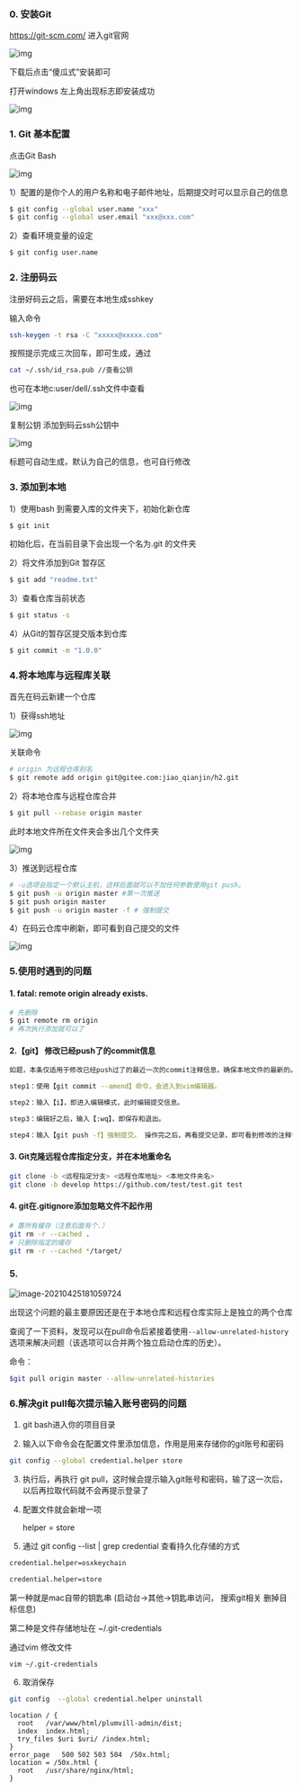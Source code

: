 ### 0. 安装Git

https://git-scm.com/ 进入git官网

![img](https://gitee.com/jiao_qianjin/zhishiku/raw/master/img/20200602223311.png)

下载后点击“傻瓜式”安装即可

打开windows 左上角出现标志即安装成功

![img](https://gitee.com/jiao_qianjin/zhishiku/raw/master/img/20200602223326.png)

### 1. Git 基本配置

点击Git Bash

![img](https://gitee.com/jiao_qianjin/zhishiku/raw/master/img/20200602223327.png)

1）配置的是你个人的用户名称和电子邮件地址，后期提交时可以显示自己的信息

```bash
$ git config --global user.name "xxx" 
$ git config --global user.email "xxx@xxx.com" 
```



2）查看环境变量的设定

```bash
$ git config user.name 
```



### 2. 注册码云

注册好码云之后，需要在本地生成sshkey

输入命令

```bash
ssh-keygen -t rsa -C "xxxxx@xxxxx.com"  
```

按照提示完成三次回车，即可生成，通过

```bash
cat ~/.ssh/id_rsa.pub //查看公钥 
```



也可在本地c:user/dell/.ssh文件中查看

![img](https://gitee.com/jiao_qianjin/zhishiku/raw/master/img/20200602223328.png)

复制公钥 添加到码云ssh公钥中

![img](https://gitee.com/jiao_qianjin/zhishiku/raw/master/img/20200602223329.png)

标题可自动生成，默认为自己的信息，也可自行修改

### 3. 添加到本地

1）使用bash 到需要入库的文件夹下，初始化新仓库

```bash
$ git init 
```



初始化后，在当前目录下会出现一个名为.git 的文件夹

2）将文件添加到Git 暂存区

```bash
$ git add "readme.txt"  
```



3）查看仓库当前状态

```bash
$ git status -s 
```



4）从Git的暂存区提交版本到仓库

```bash
$ git commit -m "1.0.0" 
```



### 4.将本地库与远程库关联

首先在码云新建一个仓库

1）获得ssh地址

![img](https://gitee.com/jiao_qianjin/zhishiku/raw/master/img/20200602223330.png)

关联命令

```bash
# origin 为远程仓库别名  
$ git remote add origin git@gitee.com:jiao_qianjin/h2.git 
```



2）将本地仓库与远程仓库合并

```bash
$ git pull --rebase origin master 
```



此时本地文件所在文件夹会多出几个文件夹

![img](https://gitee.com/jiao_qianjin/zhishiku/raw/master/img/20200602223331.png)

3）推送到远程仓库

```bash
# -u选项会指定一个默认主机，这样后面就可以不加任何参数使用git push。
$ git push -u origin master #第一次推送   
$ git push origin master 
$ git push -u origin master -f # 强制提交 
```



4）在码云仓库中刷新，即可看到自己提交的文件

![img](https://gitee.com/jiao_qianjin/zhishiku/raw/master/img/20200602223332.png)



### 5.使用时遇到的问题

#### 1. fatal: remote origin already exists.

```bash
# 先删除 
$ git remote rm origin
# 再次执行添加就可以了　 
```

#### 2.【git】 修改已经push了的commit信息

```bash
如题，本条仅适用于修改已经push过了的最近一次的commit注释信息，确保本地文件的最新的。 

step1：使用【git commit --amend】命令，会进入到vim编辑器。 

step2：输入【i】，即进入编辑模式，此时编辑提交信息。 

step3：编辑好之后，输入【:wq】，即保存和退出。 

step4：输入【git push -f】强制提交。 操作完之后，再看提交记录，即可看到修改的注释信息 
```

#### 3. Git克隆远程仓库指定分支，并在本地重命名

```bash
git clone -b <远程指定分支> <远程仓库地址> <本地文件夹名>
git clone -b develop https://github.com/test/test.git test
```

#### 4. git在.gitignore添加忽略文件不起作用

```bash
# 置所有缓存（注意后面有个.）
git rm -r --cached .
# 只删除指定的缓存
git rm -r --cached */target/
```

### 5. 

![image-20210425181059724](https://gitee.com/jiao_qianjin/zhishiku/raw/master/img/20210425181101.png)

出现这个问题的最主要原因还是在于本地仓库和远程仓库实际上是独立的两个仓库

查阅了一下资料，发现可以在pull命令后紧接着使用`--allow-unrelated-history`选项来解决问题（该选项可以合并两个独立启动仓库的历史）。

命令：

```bash
$git pull origin master --allow-unrelated-histories
```

### 6.解决git pull每次提示输入账号密码的问题

1. git bash进入你的项目目录

2. 输入以下命令会在配置文件里添加信息，作用是用来存储你的git账号和密码

```bash
git config --global credential.helper store
```

3. 执行后，再执行 git pull，这时候会提示输入git账号和密码，输了这一次后，以后再拉取代码就不会再提示登录了

4. 配置文件就会新增一项

   helper = store

5. 通过 git config --list | grep credential 查看持久化存储的方式

```bash
credential.helper=osxkeychain

credential.helper=store
```

第一种就是mac自带的钥匙串 (启动台->其他->钥匙串访问， 搜索git相关 删掉目标信息)

第二种是文件存储地址在 ~/.git-credentials

通过vim 修改文件

```bash
vim ~/.git-credentials
```

6. 取消保存

```bash
git config  --global credential.helper uninstall
```

    location / {
      root   /var/www/html/plumvill-admin/dist;
      index  index.html;
      try_files $uri $uri/ /index.html;
    }
    error_page   500 502 503 504  /50x.html;
    location = /50x.html {
      root   /usr/share/nginx/html;
    }